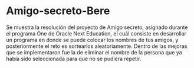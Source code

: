 # Amigo-secreto-Bere

Se muestra la resolución del proyecto de Amigo secreto, asignado durante el programa One de Oracle Next Education, el cuál consiste en desarrollar un programa en donde se puede colocar los nombres de tus amigos, y posteriormente el reto es sortearlos aleatoriamente.
Dentro de las mejoras que se implementaron fue la de eliminar el nombre de la persona que ya había sido seleccionada para que no se pudiera repetir.
